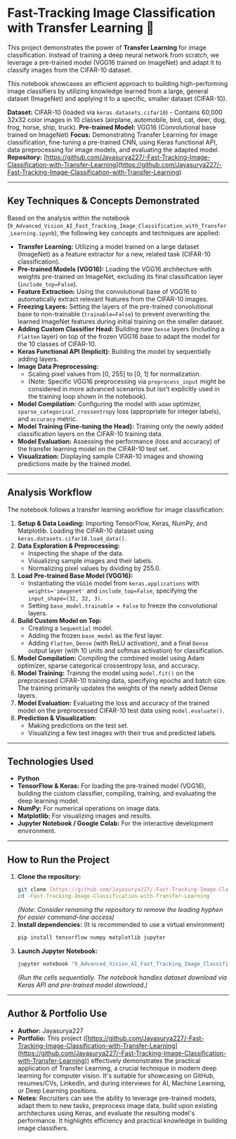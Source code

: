 # Fast-Tracking Image Classification with Transfer Learning 🚀

This project demonstrates the power of **Transfer Learning** for image classification. Instead of training a deep neural network from scratch, we leverage a pre-trained model (VGG16 trained on ImageNet) and adapt it to classify images from the CIFAR-10 dataset.

This notebook showcases an efficient approach to building high-performing image classifiers by utilizing knowledge learned from a large, general dataset (ImageNet) and applying it to a specific, smaller dataset (CIFAR-10).

**Dataset:** CIFAR-10 (loaded via `keras.datasets.cifar10`) - Contains 60,000 32x32 color images in 10 classes (airplane, automobile, bird, cat, deer, dog, frog, horse, ship, truck).
**Pre-trained Model:** VGG16 (Convolutional base trained on ImageNet)
**Focus:** Demonstrating Transfer Learning for image classification, fine-tuning a pre-trained CNN, using Keras functional API, data preprocessing for image models, and evaluating the adapted model.
**Repository:** [https://github.com/Jayasurya227/-Fast-Tracking-Image-Classification-with-Transfer-Learning](https://github.com/Jayasurya227/-Fast-Tracking-Image-Classification-with-Transfer-Learning)

***

## Key Techniques & Concepts Demonstrated

Based on the analysis within the notebook (`9_Advanced_Vision_AI_Fast_Tracking_Image_Classification_with_Transfer_Learning.ipynb`), the following key concepts and techniques are applied:

* **Transfer Learning:** Utilizing a model trained on a large dataset (ImageNet) as a feature extractor for a new, related task (CIFAR-10 classification).
* **Pre-trained Models (VGG16):** Loading the VGG16 architecture with weights pre-trained on ImageNet, excluding its final classification layer (`include_top=False`).
* **Feature Extraction:** Using the convolutional base of VGG16 to automatically extract relevant features from the CIFAR-10 images.
* **Freezing Layers:** Setting the layers of the pre-trained convolutional base to non-trainable (`trainable=False`) to prevent overwriting the learned ImageNet features during initial training on the smaller dataset.
* **Adding Custom Classifier Head:** Building new `Dense` layers (including a `Flatten` layer) on top of the frozen VGG16 base to adapt the model for the 10 classes of CIFAR-10.
* **Keras Functional API (Implicit):** Building the model by sequentially adding layers.
* **Image Data Preprocessing:**
    * Scaling pixel values from [0, 255] to [0, 1] for normalization.
    * (Note: Specific VGG16 preprocessing via `preprocess_input` might be considered in more advanced scenarios but isn't explicitly used in the training loop shown in the notebook).
* **Model Compilation:** Configuring the model with `adam` optimizer, `sparse_categorical_crossentropy` loss (appropriate for integer labels), and `accuracy` metric.
* **Model Training (Fine-tuning the Head):** Training only the newly added classification layers on the CIFAR-10 training data.
* **Model Evaluation:** Assessing the performance (loss and accuracy) of the transfer learning model on the CIFAR-10 test set.
* **Visualization:** Displaying sample CIFAR-10 images and showing predictions made by the trained model.

***

## Analysis Workflow

The notebook follows a transfer learning workflow for image classification:

1.  **Setup & Data Loading:** Importing TensorFlow, Keras, NumPy, and Matplotlib. Loading the CIFAR-10 dataset using `keras.datasets.cifar10.load_data()`.
2.  **Data Exploration & Preprocessing:**
    * Inspecting the shape of the data.
    * Visualizing sample images and their labels.
    * Normalizing pixel values by dividing by 255.0.
3.  **Load Pre-trained Base Model (VGG16):**
    * Instantiating the `VGG16` model from `keras.applications` with `weights='imagenet'` and `include_top=False`, specifying the `input_shape=(32, 32, 3)`.
    * Setting `base_model.trainable = False` to freeze the convolutional layers.
4.  **Build Custom Model on Top:**
    * Creating a `Sequential` model.
    * Adding the frozen `base_model` as the first layer.
    * Adding `Flatten`, `Dense` (with ReLU activation), and a final `Dense` output layer (with 10 units and softmax activation) for classification.
5.  **Model Compilation:** Compiling the combined model using Adam optimizer, sparse categorical crossentropy loss, and accuracy.
6.  **Model Training:** Training the model using `model.fit()` on the preprocessed CIFAR-10 training data, specifying epochs and batch size. The training primarily updates the weights of the newly added Dense layers.
7.  **Model Evaluation:** Evaluating the loss and accuracy of the trained model on the preprocessed CIFAR-10 test data using `model.evaluate()`.
8.  **Prediction & Visualization:**
    * Making predictions on the test set.
    * Visualizing a few test images with their true and predicted labels.

***

## Technologies Used

* **Python**
* **TensorFlow & Keras:** For loading the pre-trained model (VGG16), building the custom classifier, compiling, training, and evaluating the deep learning model.
* **NumPy:** For numerical operations on image data.
* **Matplotlib:** For visualizing images and results.
* **Jupyter Notebook / Google Colab:** For the interactive development environment.

***

## How to Run the Project

1.  **Clone the repository:**
    ```bash
    git clone [https://github.com/Jayasurya227/-Fast-Tracking-Image-Classification-with-Transfer-Learning.git](https://github.com/Jayasurya227/-Fast-Tracking-Image-Classification-with-Transfer-Learning.git)
    cd -Fast-Tracking-Image-Classification-with-Transfer-Learning
    ```
    *(Note: Consider renaming the repository to remove the leading hyphen for easier command-line access)*
2.  **Install dependencies:**
    (It is recommended to use a virtual environment)
    ```bash
    pip install tensorflow numpy matplotlib jupyter
    ```
3.  **Launch Jupyter Notebook:**
    ```bash
    jupyter notebook "9_Advanced_Vision_AI_Fast_Tracking_Image_Classification_with_Transfer_Learning.ipynb"
    ```
    *(Run the cells sequentially. The notebook handles dataset download via Keras API and pre-trained model download.)*

***

## Author & Portfolio Use

* **Author:** Jayasurya227
* **Portfolio:** This project ([https://github.com/Jayasurya227/-Fast-Tracking-Image-Classification-with-Transfer-Learning](https://github.com/Jayasurya227/-Fast-Tracking-Image-Classification-with-Transfer-Learning)) effectively demonstrates the practical application of Transfer Learning, a crucial technique in modern deep learning for computer vision. It's suitable for showcasing on GitHub, resumes/CVs, LinkedIn, and during interviews for AI, Machine Learning, or Deep Learning positions.
* **Notes:** Recruiters can see the ability to leverage pre-trained models, adapt them to new tasks, preprocess image data, build upon existing architectures using Keras, and evaluate the resulting model's performance. It highlights efficiency and practical knowledge in building image classifiers.
